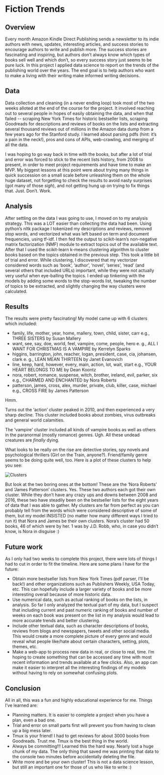 # Fiction Trends

## Overview
Every month Amazon Kindle Direct Publishing sends a newsletter to its indie authors with news, updates, interesting articles, and success stories to encourage authors to write and publish more. The success stories are fascinating and inspiring, but authors don’t always know which types of books sell well and which don’t, so every success story just seems to be pure luck. In this project I applied data science to report on the trends of the publishing world over the years. The end goal is to help authors who want to make a living with their writing make informed writing decisions.

## Data
Data collection and cleaning (in a never ending loop) took most of the two weeks alloted at the end of the course for the project. It involved reaching out to several people in hopes of easily obtaining the data, and when that failed -- scraping New York Times for historic bestseller lists, scraping Goodreads for descriptions and reviews of books on the lists and extracting several thousand reviews out of millions in the Amazon data dump from a few years ago for the Stanford study. I learned about parsing pdfs (hint: it’s a pain in the neck!), pros and cons of APIs, web-crawling, and merging of all the data.

I was hoping to go way back in time with the books, but after a lot of trial and error was forced to stick to the recent lists history, from 2008 to present, in order to meet project requirements and have time to make an MVP. My biggest lessons at this point were about trying many things in quick succession on a small scale before unleashing them on the whole huge dataset, not forgetting to check the results to avoid nasty surprises (got many of those *sigh*), and not getting hung up on trying to fix things that. Just. Don’t. Work.

## Analysis
After settling on the data I was going to use, I moved on to my analysis strategy. This was a LOT easier than collecting the data had been. Using python’s nltk package I tokenized my descriptions and reviews, removed stop words, and vectorized what was left based on term and document frequencies, using tf-idf. I then fed the output to scikit-learn’s non-negative matrix factorization (NMF) module to extract topics out of the available text. After that I used the scikit-learn k-means clustering algorithm to cluster books based on the topics obtained in the previous step.
This took a little bit of trial and error. While clustering, I discovered that my vectorizer considered words such as ‘book’, ‘author’, ‘novel’, ‘series’, ‘read’ (and several others that included URLs) important, while they were not actually very useful when eye-balling the topics. I ended up tinkering with the models by adding some words to the stop-words list, tweaking the number of topics to be extracted, and slightly changing the way clusters were calculated.

## Results
The results were pretty fascinating! My model came up with 6 clusters which included:
* family, life, mother, year, home, mallery,  town, child, sister, carr
    	e.g., THREE SISTERS by Susan Mallery
* want, see, say, doe, world, feel, vampire, come, people, hero
    	e. g., ALL I WANT FOR CHRISTMAS IS A VAMPIRE by Kerrelyn Sparks
* higgins, barrington, john, reacher, logan, president, case, cia, johansen, clark
    	e. g., LEAN MEAN THIRTEEN by Janet Evanovich
* line, keep, hard, however, every, main, action, lot, wait, start
    	e.g., YOUR HEART BELONGS TO ME by Dean Koontz
* nora, robert, romance, suspense, witch, brother, ireland, evil, parker, six     
     	e.g., CHARMED AND ENCHANTED by Nora Roberts
* patterson, james, cross, alex, murder, private, club, killer, case, michael    
    	e.g., CROSS FIRE by James Patterson

Hmm.

Turns out the ‘action’ cluster peaked in 2010, and then experienced a very sharp decline. This cluster included books about zombies, virus outbreaks and general world calamities.

The 'vampire' cluster included all kinds of vampire books as well as others in the paranormal (mostly romance) genres. Ugh. All these undead creatures are *finally* dying.

What looks to be really on the rise are detective stories, spy novels and psychological thrillers (Girl on the Train, anyone?). Friend/family genre seems to be doing quite well, too.
Here is a plot of these clusters to help you see:

![Clusters](/plots/all_lusters.png)

But look at the two boring ones at the bottom! These are the ‘Nora Roberts’ and ‘James Patterson’ clusters. Yes. These two authors each got their own cluster. While they don’t have any crazy ups and downs between 2008 and 2016, these two have steadily been on the bestseller lists for the eight years of data that I was able to gather. My clusters are far from perfect as you can probably tell from the words which were considered descriptive of some of them, but my model INSISTED (no matter how many different ways I tried to run it) that Nora and James be their own clusters. Nora’s cluster had 50 books, 46 of which were by her. 1 was by J.D. Robb, who, in case you didn’t know, is Nora in disguise :)

## Future work
As I only had two weeks to complete this project, there were lots of things I had to cut in order to fit the timeline. Here are some plans I have for the future:
* Obtain more bestseller lists from New York Times (pdf parser, I’ll be back!) and other organizations such as Publishers Weekly, USA Today, etc. This can hopefully include a larger variety of books and be more interesting overall because of more historic data.
* Use numerical data, such as actual ranking of books on the lists, in analysis. So far I only analyzed the textual part of my data, but I suspect that including current and past numeric ranking of books and number of weeks on each book was present on the list in my analysis would lead to more accurate trends and better clustering.
* Include other textual data, such as character descriptions of books, reviews from blogs and newspapers, tweets and other social media. This would create a more complete picture of every genre and would reveal what people like/hate about certain characters, setting, plots, themes, etc.
* Make a web-app to process new data in real, or close to real, time. I’m hoping to create something that can be accessed any time with most recent information and trends available at a few clicks. Also, an app can make it easier to interpret all the interesting findings of my models without having to rely on somewhat confusing plots.

## Conclusion
All in all, this was a fun and highly educational experience for me. Things I’ve learned are:
* Planning matters. It is easier to complete a project when you have a plan, even a bad one.
* Trial and error on small parts first will prevent you from having to clean up a big mess later.
* Tmux is your friend! I had to get reviews for about 3000 books from Goodreads. Trust me. Tmux is the best thing in the world.
* Always be committing!!! Learned this the hard way. Nearly lost a huge chunk of my data. The only thing that saved me was printing that data to the console two minutes before accidentally deleting the file.
* Write more and be your own cluster! This is not a data science lesson, but still an important one for those of us who like to write :)
